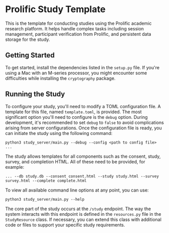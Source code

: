 # Prolific Study Template
This is the template for conducting studies using the Prolific academic research platform. It helps handle complex tasks including session management, participant verification from Prolific, and persistent data storage for the study.

## Getting Started
To get started, install the dependencies listed in the `setup.py` file. If you're using a Mac with an M-series processor, you might encounter some difficulties while installing the `cryptography` package.

## Running the Study
To configure your study, you'll need to modify a TOML configuration file. A template for this file, named `template.toml`, is provided. The most significant option you'll need to configure is the `debug` option. During development, it's recommended to set `debug` to `false` to avoid complications arising from server configurations. Once the configuration file is ready, you can initiate the study using the following command:

    python3 study_server/main.py --debug --config <path to config file> ...
    
The study allows templates for all components such as the consent, study, survey, and completion HTML. All of these need to be provided, for example:

	... --db study.db --consent consent.html --study study.html --survey survey.html --complete complete.html

To view all available command line options at any point, you can use:

    python3 study_server/main.py --help

The core part of the study occurs at the `/study` endpoint. The way the system interacts with this endpoint is defined in the `resources.py` file in the `StudyResource` class. If necessary, you can extend this class with additional code or files to support your specific study requirements.